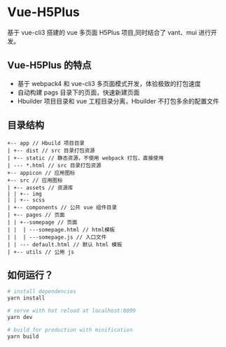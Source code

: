 # Vue-H5Plus

基于 vue-cli3 搭建的 vue 多页面 H5Plus 项目,同时结合了 vant、mui 进行开发。

## Vue-H5Plus 的特点

- 基于 webpack4 和 vue-cli3 多页面模式开发，体验极致的打包速度
- 自动构建 pags 目录下的页面，快速新建页面
- Hbuilder 项目目录和 vue 工程目录分离，Hbuilder 不打包多余的配置文件

## 目录结构

```
+-- app // Hbuild 项目目录
| +-- dist // src 目录打包资源
| +-- static // 静态资源，不使用 webpack 打包，直接使用
| --- *.html // src 目录打包资源
+-- appicon // 应用图标
+-- src // 应用图标
| +-- assets // 资源库
| | +-- img
| | +-- scss
| +-- components // 公共 vue 组件目录
| +-- pages // 页面
| | +--somepage // 页面
| |  | ---somepage.html // html模板
| |  | ---somepage.js // 入口文件
| | --- default.html // 默认 html 模板
| +-- utils // 公用 js
```

## 如何运行？

```bash
# install dependencies
yarn install

# serve with hot reload at localhost:8099
yarn dev

# build for production with minification
yarn build
```

